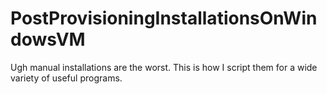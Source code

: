 # PostProvisioningInstallationsOnWindowsVM
Ugh manual installations are the worst. This is how I script them for a wide variety of useful programs.
